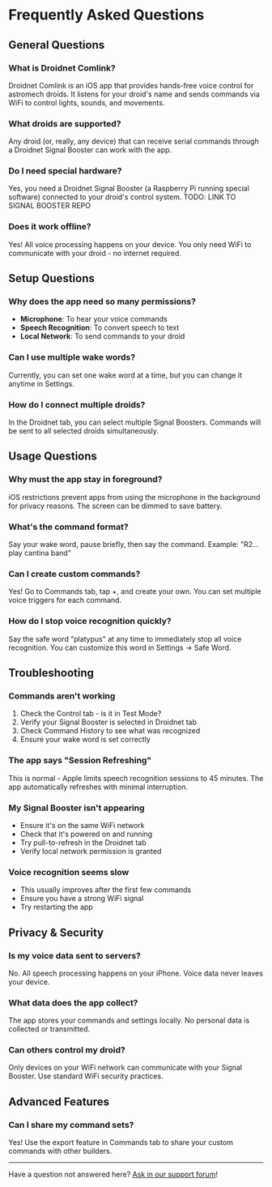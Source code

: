 # Frequently Asked Questions

## General Questions

### What is Droidnet Comlink?
Droidnet Comlink is an iOS app that provides hands-free voice control for astromech droids. It listens for your droid's name and sends commands via WiFi to control lights, sounds, and movements.

### What droids are supported?
Any droid (or, really, any device) that can receive serial commands through a Droidnet Signal Booster can work with the app. 

### Do I need special hardware?
Yes, you need a Droidnet Signal Booster (a Raspberry Pi running special software) connected to your droid's control system. TODO: LINK TO SIGNAL BOOSTER REPO

### Does it work offline?
Yes! All voice processing happens on your device. You only need WiFi to communicate with your droid - no internet required.

## Setup Questions

### Why does the app need so many permissions?
- **Microphone**: To hear your voice commands
- **Speech Recognition**: To convert speech to text
- **Local Network**: To send commands to your droid

### Can I use multiple wake words?
Currently, you can set one wake word at a time, but you can change it anytime in Settings.

### How do I connect multiple droids?
In the Droidnet tab, you can select multiple Signal Boosters. Commands will be sent to all selected droids simultaneously.

## Usage Questions

### Why must the app stay in foreground?
iOS restrictions prevent apps from using the microphone in the background for privacy reasons. The screen can be dimmed to save battery.

### What's the command format?
Say your wake word, pause briefly, then say the command. Example: "R2... play cantina band"

### Can I create custom commands?
Yes! Go to Commands tab, tap +, and create your own. You can set multiple voice triggers for each command.

### How do I stop voice recognition quickly?
Say the safe word "platypus" at any time to immediately stop all voice recognition. You can customize this word in Settings → Safe Word.

## Troubleshooting

### Commands aren't working
1. Check the Control tab - is it in Test Mode?
2. Verify your Signal Booster is selected in Droidnet tab
3. Check Command History to see what was recognized
4. Ensure your wake word is set correctly

### The app says "Session Refreshing"
This is normal - Apple limits speech recognition sessions to 45 minutes. The app automatically refreshes with minimal interruption.

### My Signal Booster isn't appearing
- Ensure it's on the same WiFi network
- Check that it's powered on and running
- Try pull-to-refresh in the Droidnet tab
- Verify local network permission is granted

### Voice recognition seems slow
- This usually improves after the first few commands
- Ensure you have a strong WiFi signal
- Try restarting the app

## Privacy & Security

### Is my voice data sent to servers?
No. All speech processing happens on your iPhone. Voice data never leaves your device.

### What data does the app collect?
The app stores your commands and settings locally. No personal data is collected or transmitted.

### Can others control my droid?
Only devices on your WiFi network can communicate with your Signal Booster. Use standard WiFi security practices.

## Advanced Features

### Can I share my command sets?
Yes! Use the export feature in Commands tab to share your custom commands with other builders.


---

Have a question not answered here? [Ask in our support forum](https://github.com/travisccook/droidnet-comlink-support/issues/new?labels=question)!